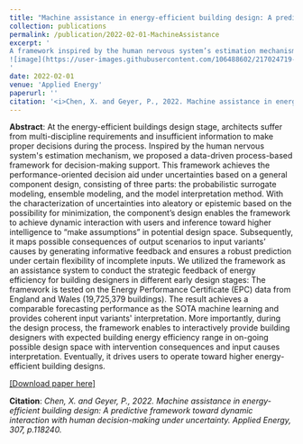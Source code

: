 ```yaml
---
title: "Machine assistance in energy-efficient building design: A predictive framework toward dynamic interaction with human decision-making under uncertainty"
collection: publications
permalink: /publication/2022-02-01-MachineAssistance
excerpt: '
A framework inspired by the human nervous system’s estimation mechanism for assisting decision-making support, enables multi-disciplinary evaluation and uncertainties analysis with incomplete inputs acceptance that aligned with the design process.
![image](https://user-images.githubusercontent.com/106488602/217024719-03975c6d-9062-4a3f-b2da-3ec80a01540f.png)
'
date: 2022-02-01
venue: 'Applied Energy'
paperurl: ''
citation: '<i>Chen, X. and Geyer, P., 2022. Machine assistance in energy-efficient building design: A predictive framework toward dynamic interaction with human decision-making under uncertainty. Applied Energy, 307, p.118240.</i>'
---
```


**Abstract**: At the energy-efficient buildings design stage, architects suffer from multi-discipline requirements and insufficient information to make proper decisions during the process. Inspired by the human nervous system's estimation mechanism, we proposed a data-driven process-based framework for decision-making support. This framework achieves the performance-oriented decision aid under uncertainties based on a general component design, consisting of three parts: the probabilistic surrogate modeling, ensemble modeling, and the model interpretation method. With the characterization of uncertainties into aleatory or epistemic based on the possibility for minimization, the component’s design enables the framework to achieve dynamic interaction with users and inference toward higher intelligence to “make assumptions” in potential design space. Subsequently, it maps possible consequences of output scenarios to input variants’ causes by generating informative feedback and ensures a robust prediction under certain flexibility of incomplete inputs. We utilized the framework as an assistance system to conduct the strategic feedback of energy efficiency for building designers in different early design stages: The framework is tested on the Energy Performance Certificate (EPC) data from England and Wales (19,725,379 buildings). The result achieves a comparable forecasting performance as the SOTA machine learning and provides coherent input variants' interpretation. More importantly, during the design process, the framework enables to interactively provide building designers with expected building energy efficiency range in on-going possible design space with intervention consequences and input causes interpretation. Eventually, it drives users to operate toward higher energy-efficient building designs.

[[Download paper here]](https://www.sciencedirect.com/science/article/pii/S0306261921015038)

**Citation**:<i> Chen, X. and Geyer, P., 2022. Machine assistance in energy-efficient building design: A predictive framework toward dynamic interaction with human decision-making under uncertainty. Applied Energy, 307, p.118240.</i>
